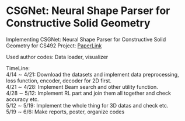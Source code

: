 # CSGNet: Neural Shape Parser for Constructive Solid Geometry
Implementing CSGNet:  Neural Shape Parser for Constructive Solid Geometry for CS492 Project: [PaperLink](https://arxiv.org/abs/1712.08290)  

Used author codes: Data loader, visualizer  

TimeLine:  
4/14 ∼ 4/21: Download the datasets and implement data preprocessing, loss function, encoder, decoder for 2D first.  
4/21 ∼ 4/28: Implement Beam search and other utility function.  
4/28 ∼ 5/12: Implement RL part and join them all together and check accuracy etc.  
5/12 ∼ 5/19: Implement the whole thing for 3D datas and check etc.  
5/19 ∼ 6/6: Make reports, poster, organize codes  
